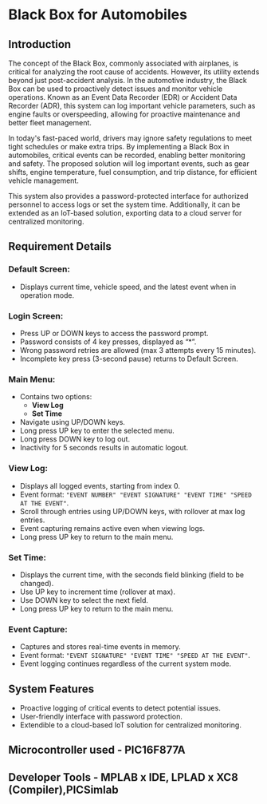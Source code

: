 # Black Box for Automobiles

## Introduction

The concept of the Black Box, commonly associated with airplanes, is critical for analyzing the root cause of accidents. However, its utility extends beyond just post-accident analysis. In the automotive industry, the Black Box can be used to proactively detect issues and monitor vehicle operations. Known as an Event Data Recorder (EDR) or Accident Data Recorder (ADR), this system can log important vehicle parameters, such as engine faults or overspeeding, allowing for proactive maintenance and better fleet management.

In today's fast-paced world, drivers may ignore safety regulations to meet tight schedules or make extra trips. By implementing a Black Box in automobiles, critical events can be recorded, enabling better monitoring and safety. The proposed solution will log important events, such as gear shifts, engine temperature, fuel consumption, and trip distance, for efficient vehicle management.

This system also provides a password-protected interface for authorized personnel to access logs or set the system time. Additionally, it can be extended as an IoT-based solution, exporting data to a cloud server for centralized monitoring.

## Requirement Details

### Default Screen:
- Displays current time, vehicle speed, and the latest event when in operation mode.

### Login Screen:
- Press UP or DOWN keys to access the password prompt.
- Password consists of 4 key presses, displayed as “*”.
- Wrong password retries are allowed (max 3 attempts every 15 minutes).
- Incomplete key press (3-second pause) returns to Default Screen.

### Main Menu:
- Contains two options: 
  - **View Log**
  - **Set Time**
- Navigate using UP/DOWN keys.
- Long press UP key to enter the selected menu.
- Long press DOWN key to log out.
- Inactivity for 5 seconds results in automatic logout.

### View Log:
- Displays all logged events, starting from index 0.
- Event format: `"EVENT NUMBER" "EVENT SIGNATURE" "EVENT TIME" "SPEED AT THE EVENT"`.
- Scroll through entries using UP/DOWN keys, with rollover at max log entries.
- Event capturing remains active even when viewing logs.
- Long press UP key to return to the main menu.

### Set Time:
- Displays the current time, with the seconds field blinking (field to be changed).
- Use UP key to increment time (rollover at max).
- Use DOWN key to select the next field.
- Long press UP key to return to the main menu.

### Event Capture:
- Captures and stores real-time events in memory.
- Event format: `"EVENT SIGNATURE" "EVENT TIME" "SPEED AT THE EVENT"`.
- Event logging continues regardless of the current system mode.

## System Features
- Proactive logging of critical events to detect potential issues.
- User-friendly interface with password protection.
- Extendible to a cloud-based IoT solution for centralized monitoring.

## Microcontroller used - PIC16F877A
## Developer Tools - MPLAB x IDE, LPLAD x XC8 (Compiler),PICSimlab
